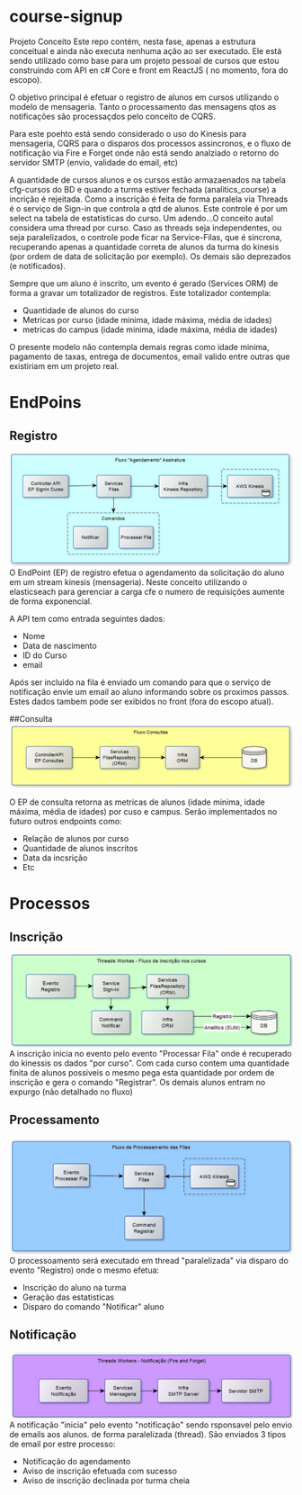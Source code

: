 # course-signup

Projeto Conceito
Este repo contém, nesta fase, apenas a estrutura conceitual e ainda não executa nenhuma ação ao ser executado. Ele está sendo utilizado como base para um projeto pessoal de cursos que estou construindo com API en c# Core e front em ReactJS ( no momento, fora do escopo). 

O objetivo principal é efetuar o registro de alunos em cursos utilizando o modelo de mensageria. Tanto o processamento das mensagens qtos as notificações são processaçdos pelo conceito de CQRS.

Para este poehto está sendo considerado o uso do Kinesis para mensageria, CQRS para o disparos dos processos assincronos, e o fluxo de notificação via Fire e Forget onde não está sendo analziado o retorno do servidor SMTP (envio, validade do email, etc)

A quantidade de cursos alunos e os cursos estão armazaenados na tabela cfg-cursos do BD e quando a turma estiver fechada (analitics_course) a incrição é rejeitada. Como a inscrição é feita de forma paralela via Threads é o serviço de Sign-in que controla a qtd de alunos. Este controle é  por um select na tabela de estatísticas do curso. Um adendo...O conceito autal considera uma thread por curso. Caso as threads seja independentes, ou seja paralelizados, o controle pode ficar na Service-Filas, que é sincrona, recuperando apenas a quantidade correta de alunos da turma do kinesis (por ordem de data de solicitação por exemplo). Os demais são deprezados (e notificados). 

Sempre que um aluno é inscrito, um evento é gerado (Services ORM) de forma a gravar um totalizador de registros. Este totalizador contempla:
- Quantidade de alunos do curso
- Metricas por curso (idade minima, idade máxima, média de idades)
- metricas do campus (idade minima, idade máxima, média de idades)

O presente modelo não contempla demais regras como idade minima, pagamento de taxas, entrega de documentos, email valido entre outras que existiriam em um projeto real.


# EndPoins
## Registro
![Alt text](/course-signup-api/img/endpoints.JPG?raw=true "endpoints")
O EndPoint (EP) de registro efetua o agendamento da solicitação do aluno em um stream kinesis (mensageria). Neste conceito utilizando o elasticseach para gerenciar a carga cfe o numero de requisições aumente de forma exponencial.

A API tem como entrada seguintes dados:
- Nome
- Data de nascimento
- ID do Curso
- email

Após ser incluido na fila é enviado um comando para que o serviço de notificação envie um email ao aluno informando sobre os proximos passos. Estes dados tambem pode ser exibidos no front (fora do escopo atual).

##Consulta
![Alt text](/course-signup-api/img/consultas.JPG?raw=true "consultas")

O EP de consulta retorna as metricas de alunos  (idade minima, idade máxima, média de idades) por cuso e campus. Serão implementados no futuro outros endpoints como:
- Relação de alunos por curso
- Quantidade de alunos inscritos
- Data da incsrição
- Etc

# Processos
## Inscrição
![Alt text](/course-signup-api/img/inscreicao.JPG?raw=true "inscricao")
A inscrição inicia no evento pelo evento "Processar Fila" onde é recuperado do kinessis os dados "por curso". Com cada curso contem uma quantidade finita de alunos possiveis o mesmo pega esta quantidade por ordem de inscrição e gera o comando "Registrar". Os demais alunos entram no expurgo (não detalhado no fluxo)

## Processamento
![Alt text](/course-signup-api/img/processamento-filas.JPG?raw=true "processamento")
O processoamento será executado em thread "paralelizada" via disparo do evento "Registro) onde o mesmo efetua:
- Inscrição do aluno na turma
- Geração das estatisticas
- Disparo do comando "Notificar" aluno

## Notificação
![Alt text](/course-signup-api/img/notificacao.JPG?raw=true "notificacao")
A notificação "inicia" pelo evento "notificação" sendo rsponsavel pelo envio de emails aos alunos. de forma paralelizada (thread). São enviados 3 tipos de email por estre processo:
- Notificação do agendamento
- Aviso de inscrição efetuada com sucesso
- Aviso de inscrição declinada por turma cheia
